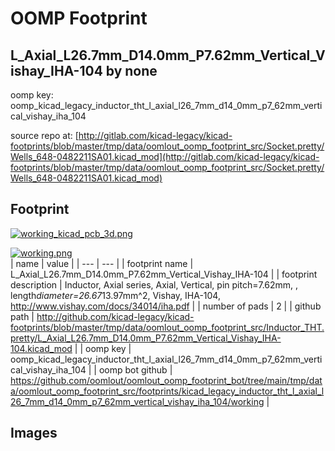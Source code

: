 # OOMP Footprint  
## L_Axial_L26.7mm_D14.0mm_P7.62mm_Vertical_Vishay_IHA-104  by none  
  
oomp key: oomp_kicad_legacy_inductor_tht_l_axial_l26_7mm_d14_0mm_p7_62mm_vertical_vishay_iha_104  
  
source repo at: [http://gitlab.com/kicad-legacy/kicad-footprints/blob/master/tmp/data/oomlout_oomp_footprint_src/Socket.pretty/Wells_648-0482211SA01.kicad_mod](http://gitlab.com/kicad-legacy/kicad-footprints/blob/master/tmp/data/oomlout_oomp_footprint_src/Socket.pretty/Wells_648-0482211SA01.kicad_mod)  
## Footprint  
  
[![working_kicad_pcb_3d.png](working_kicad_pcb_3d_600.png)](working_kicad_pcb_3d.png)  
  
[![working.png](working_600.png)](working.png)  
| name | value | 
| --- | --- | 
| footprint name | L_Axial_L26.7mm_D14.0mm_P7.62mm_Vertical_Vishay_IHA-104 | 
| footprint description | Inductor, Axial series, Axial, Vertical, pin pitch=7.62mm, , length*diameter=26.67*13.97mm^2, Vishay, IHA-104, http://www.vishay.com/docs/34014/iha.pdf | 
| number of pads | 2 | 
| github path | http://github.com/kicad-legacy/kicad-footprints/blob/master/tmp/data/oomlout_oomp_footprint_src/Inductor_THT.pretty/L_Axial_L26.7mm_D14.0mm_P7.62mm_Vertical_Vishay_IHA-104.kicad_mod | 
| oomp key | oomp_kicad_legacy_inductor_tht_l_axial_l26_7mm_d14_0mm_p7_62mm_vertical_vishay_iha_104 | 
| oomp bot github | https://github.com/oomlout/oomlout_oomp_footprint_bot/tree/main/tmp/data/oomlout_oomp_footprint_src/footprints/kicad_legacy_inductor_tht_l_axial_l26_7mm_d14_0mm_p7_62mm_vertical_vishay_iha_104/working | 
## Images  
